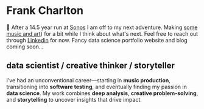 <!-- Google tag (gtag.js) -->
<script async src="https://www.googletagmanager.com/gtag/js?id=G-5QTC8MPTXS"></script>
<script>
  window.dataLayer = window.dataLayer || [];
  function gtag(){dataLayer.push(arguments);}
  gtag('js', new Date());

  gtag('config', 'G-5QTC8MPTXS');
</script>

# Frank Charlton

:wave: After a 14.5 year run at [Sonos](https://sonos.com) I am off to my next adventure. Making [some music and art](https://www.youtube.com/@frankcharlton)) for a bit while I think about what's next. Feel free to reach out through [Linkedin](https://sonos.com) for now. Fancy data science portfolio website and blog coming soon...

## data scientist / creative thinker / storyteller

I’ve had an unconventional career—starting in **music production**, transitioning into **software testing**, and eventually finding my passion in **data science**. My work combines **deep analysis**, **creative problem-solving**, and **storytelling** to uncover insights that drive impact.



